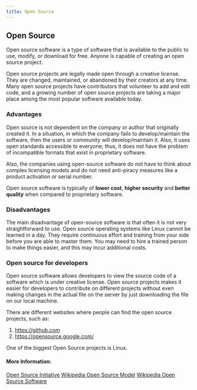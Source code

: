 ```yaml
---
title: Open Source
---
```

## Open Source

Open source software is a type of software that is available to the public to use, modify, or download for free. Anyone is capable of creating an open source project.

Open source projects are legally made open through a creative license. They are changed, maintained, or abandoned by their creators at any time. Many open source projects have contributors that volunteer to add and edit code, and a growing number of open source projects are taking a major place among the most popular software available today.

### Advantages
Open source is not dependent on the company or author that originally created it. In a situation, in which the company fails to develop/maintain the software, then the users or community will develop/maintain it. Also, it uses open standards accessible to everyone; thus, it does not have the problem of incompatible formats that exist in proprietary software.

Also, the companies using open-source software do not have to think about complex licensing models and do not need anti-piracy measures like a product activation or serial number.

Open source software is typically of **lower cost**, **higher security** and **better quality** when compared to proprietary software.

### Disadvantages
The main disadvantage of open-source software is that often it is not very straightforward to use. Open source operating systems like Linux cannot be learned in a day. They require continuous effort and training from your side before you are able to master them. You may need to hire a trained person to make things easier, and this may incur additional costs.

### Open source for developers
Open source software allows developers to view the source code of a software which is under creative license. Open source projects makes it easier for developers to contribute on different projects without even making changes in the actual file on the server by just downloading the file on our local machine.

There are different websites where people can find the open source projects, such as:
1. https://github.com
2. https://opensource.google.com/

One of the biggest Open Source projects is Linux.

#### More Information:

[Open Source Initiative](https://opensource.org/)
[Wikipedia Open Source Model](https://en.wikipedia.org/wiki/Open-source_model)
[Wikipedia Open Source Software](https://en.wikipedia.org/wiki/Open-source_software)
